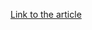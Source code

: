 [Link to the article](https://thehackernews.com/2025/01/ai-soc-analysts-propelling-secops-into.html)
